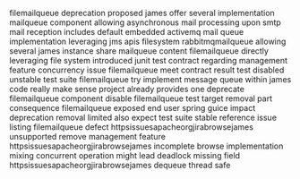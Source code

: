 filemailqueue deprecation proposed james offer several implementation mailqueue component allowing asynchronous mail processing upon smtp mail reception includes default embedded activemq mail queue implementation leveraging jms apis filesystem rabbitmqmailqueue allowing several james instance share mailqueue content filemailqueue directly leveraging file system introduced junit test contract regarding management feature concurrency issue filemailqueue meet contract result test disabled unstable test suite filemailqueue try implement message queue within james code really make sense project already provides one deprecate filemailqueue component disable filemailqueue test target removal part consequence filemailqueue exposed end user spring guice impact deprecation removal limited also expect test suite stable reference issue listing filemailqueue defect httpsissuesapacheorgjirabrowsejames unsupported remove management feature httpsissuesapacheorgjirabrowsejames incomplete browse implementation mixing concurrent operation might lead deadlock missing field httpsissuesapacheorgjirabrowsejames dequeue thread safe